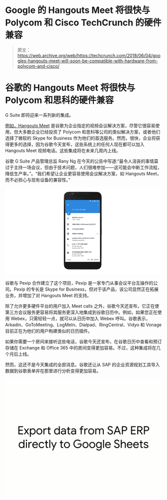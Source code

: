 # Google 的 Hangouts Meet 将很快与 Polycom 和 Cisco TechCrunch 的硬件兼容

> 原文：<https://web.archive.org/web/https://techcrunch.com/2018/06/04/googles-hangouts-meet-will-soon-be-compatible-with-hardware-from-polycom-and-cisco/>

# 谷歌的 Hangouts Meet 将很快与 Polycom 和思科的硬件兼容

G Suite 即将迎来一系列新的集成。

[例如，Hangouts Meet](https://web.archive.org/web/20221217125159/https://meet.google.com/) 是谷歌为企业指定的视频会议解决方案，尽管它很容易使用，但大多数企业已经投资了 Polycom 和思科等公司的类似解决方案，或者他们选择了微软的 Skype for Business 作为他们的首选服务。然而，很快，企业将获得更多的选择，因为谷歌今天宣布，这些系统上的任何人现在都可以加入 Hangouts Meet 视频电话。这些集成将在未来几周内上线。

谷歌 G Suite 产品管理总监 Rany Ng 在今天的公告中写道:“最令人沮丧的事情莫过于主持一场会议，但由于技术问题，人们很难参加——这可能会中断工作流程，降低生产率。”。“我们希望让企业更容易使用会议解决方案，如 Hangouts Meet，而不必担心与现有设备的兼容性。”

![](img/d6e9d8a43ea9e53abc4847283f7f410c.png)

谷歌与 Pexip 合作建立了这个项目，Pexip 是一家专门从事会议平台互操作的公司。Pexip 的专长是 Skype for Business，但对于该产品，该公司显然正在拓展业务，并增加了对 Hangouts Meet 的支持。

除了允许更多硬件平台的用户加入 Meet calls 之外，谷歌今天还宣布，它正在使第三方会议服务更容易将其服务更深入地集成到谷歌日历中。例如，如果您正在使用 Webex，只需轻轻一点，就可以从日历中加入 Webex 呼叫。谷歌表示，Arkadin、GoToMeeting、LogMeIn、Dialpad、RingCentral、Vidyo 和 Vonage 目前正在为他们的用户构建类似的日历插件。

如果你需要一个房间来接听这些电话，谷歌今天还宣布，在谷歌日历中查看和预订存储在 Exchange 和 Office 365 中的房间变得更加容易。不过，这种集成将在几个月后上线。

然而，这还不是今天集成的全部消息。谷歌还让从 SAP 的企业资源规划工具导入数据到谷歌表单并在那里进行分析变得更加容易。

![](img/07b148e950a5a86ef602f769566b5f89.png)